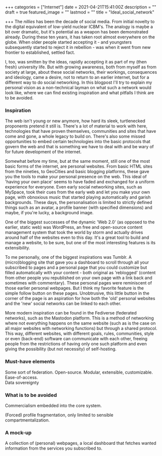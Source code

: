 +++
categories = ["Internet"]
date = 2021-04-21T15:41:00Z
description = ""
draft = true
featured_image = ""
lastmod = ""
title = "Ideal_social_network"

+++
The _nillies_ has been the decade of social media. From initial novelty to the digital equivalent of low-yield nuclear ICBM's. The analogy is maybe a bit over dramatic, but it's potential as a weapon has been demonstrated already. During these ten years, it has taken root almost everywhere on the globe. When older people started accepting it - and youngsters subsequently started to reject it in rebellion - was when it went from new frontier to established, settled fact.

I, too, was smitten by the ideas, rapidly accepting it as part of my (then fresh) university life.  But with growing awareness, both from myself as from society at large, about these social networks, their workings, consequences and ideology, came a desire, not to return to an earlier internet, but for a different way to do social networking. In this blogpost I'll try to explain my personal vision as a non-technical layman on what such a network would look like, where we can find existing inspiration and what pitfalls I think are to be avoided.

 <!--more-->

### Inspiration

The web isn't young or new anymore, how hard its sleek, turtlenecked proponents pretend it still is. There's a lot of material to work with here, technologies that have proven themselves, communities and sites that have come and gone, a whole legacy to build on. There's also some missed opportunities to embed certain technologies into the basic protocols that govern the web and that is something we have to deal with and be wary of for future development of the internet.

Somewhat before my time, but at the same moment, still one of the most basic forms of the internet, are personal websites. From basic HTML sites from the nineties, to GeoCities and basic blogging platforms, these gave you the tools to make your personal presence on the web.  This ideal of 'having your own place' seems to have faded and exchanged for a uniform experience for everyone. Even early social networking sites, such as MySpace, took their cues from the early web and let you make your own page, with obnoxious music that started playing automatically and garish backgrounds. These days, the personalisation is limited to strictly defined things such as an avatar, a profile banner (with specified dimensions) and maybe, if you're lucky, a background image.

One of the biggest successes of the dynamic 'Web 2.0' (as opposed to the earlier, static web) was WordPress, an free and open-source content management system that took the world by storm and actually drives around half of the websites even to this day. It's a great tool to build and manage a website, to be sure, but one of the most interesting features is its extensibility.

To me personally, one of the biggest inspirations was Tumblr. A (micro)blogging site that gave you a dashboard to scroll through all your subscribed to pages and a personal page that you could customize but filled automatically with your content - both original as 'reblogged' (content from other people you republished on your own page with a link back and sometimes with commentary). These personal pages were reminiscent of those earlier personal webpages. But I think my favorite feature is the simple follow button on these pages. Unobtrusive, this little button in the corner of the page is an aspiration for how both the 'old' personal websites and the 'new' social networks can be linked to each other.

More modern inspiration can be found in the Fediverse (federated networks), such as the Mastodon platform. This is a method of networking where not everything happens on the same website (such as is the case on all major websites with networking functions) but through a shared protocol. This way, different websites, with different goals, rules, communities, style or even (back-end) software can communicate with each other, freeing people from the restrictions of having only one such platform and even giving the possibility (but not necessity) of self-hosting.

### Must-have elements

Some sort of federation.
Open-source.
Modular, extensible, customizable.
Ease-of-access.  
Data sovereignty

### What is to be avoided

Commercialism embedded into the core system.

(Forced) profile fragmentation, only limited to sensible compartmentalization. 

### A mock-up

A collection of (personal) webpages, a local dashboard that fetches wanted information from the services you subscribed to.